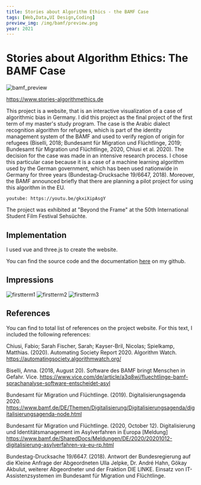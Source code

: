 ```yaml
---
title: Stories about Algorithm Ethics - the BAMF Case
tags: [Web,Data,UI Design,Coding]
preview_img: /img/bamf/preview.png
year: 2021
---
```


# Stories about Algorithm Ethics: The BAMF Case

![bamf_preview](/img/bamf/preview.png)

https://www.stories-algorithmethics.de

This project is a website, that is an interactive visualization of a case of algorithmic bias in Germany. I did this project as the final project of the first term of my master's study program.
The case is the Arabic dialect recognition algorithm for refugees, which is part of the identity management system of the BAMF and used to verify region of origin for refugees (Biselli, 2018; Bundesamt für Migration und Flüchtlinge, 2019; Bundesamt für Migration und Flüchtlinge, 2020, Chiusi et al. 2020). The decision for the case was made in an intensive research process. I chose this particular case because it is a case of a machine learning algorithm used by the German government, which has been used nationwide in Germany for three years (Bundestag-Drucksache 19/6647, 2018). Moreover, the BAMF announced briefly that there are planning a pilot project for using this algorithm in the EU. 

`youtube: https://youtu.be/gkxiXipAsgY`

The project was exhibited at "Beyond the Frame" at the 50th International Student Film Festival Sehsüchte.

## Implementation

I used vue and three.js to create the website. 

You can find the source code and the documentation [here](https://github.com/johannahaha/stories_about_algorithm_ethics) on my github.

## Impressions

![firstterm1](/img/bamf/first_term1.png)
![firstterm2](/img/bamf/first_term2.png)
![firstterm3](/img/bamf/first_term3.png)

## References

You can find to total list of references on the project website. For this text, I included the following references:




Chiusi, Fabio; Sarah Fischer, Sarah; Kayser-Bril, Nicolas; Spielkamp, Matthias. (2020). Automating Society Report 2020. Algorithm Watch. https://automatingsociety.algorithmwatch.org/

Biselli, Anna. (2018, August 20). Software des BAMF bringt Menschen in Gefahr. Vice. https://www.vice.com/de/article/a3q8wj/fluechtlinge-bamf-sprachanalyse-software-entscheidet-asyl

Bundesamt für Migration und Flüchtlinge. (2019). Digitalisierungsagenda 2020. https://www.bamf.de/DE/Themen/Digitalisierung/Digitalisierungsagenda/digitalisierungsagenda-node.html

Bundesamt für Migration und Flüchtlinge. (2020, October 12). Digitalisierung und Identitätsmanagement im Asylverfahren in Europa [Meldung] https://www.bamf.de/SharedDocs/Meldungen/DE/2020/20201012-digitalisierung-asylverfahren-va-eu-rp.html

Bundestag-Drucksache 19/6647. (2018). Antwort der Bundesregierung auf die Kleine Anfrage der Abgeordneten Ulla Jelpke, Dr. André Hahn, Gökay Akbulut, weiterer Abgeordneter und der Fraktion DIE LINKE. Einsatz von IT-Assistenzsystemen im Bundesamt für Migration und Flüchtlinge.
